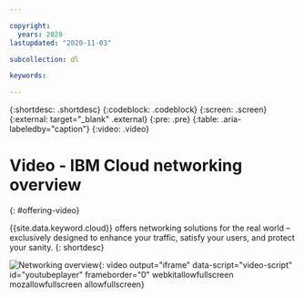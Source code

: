 ```yaml
---

copyright:
  years: 2020
lastupdated: "2020-11-03"

subcollection: dl

keywords:

---
```


{:shortdesc: .shortdesc}
{:codeblock: .codeblock}
{:screen: .screen}
{:external: target="_blank" .external}
{:pre: .pre}
{:table: .aria-labeledby="caption"}
{:video: .video}

# Video - IBM Cloud networking overview
{: #offering-video}

{{site.data.keyword.cloud}} offers networking solutions for the real world – exclusively designed to enhance your traffic, satisfy your users, and protect your sanity.
{: shortdesc}

<!-- YouTube video -->
![Networking overview](https://www.youtube.com/embed/KMRAXSu6KJ8){: video output="iframe" data-script="video-script" id="youtubeplayer" frameborder="0" webkitallowfullscreen mozallowfullscreen allowfullscreen}
